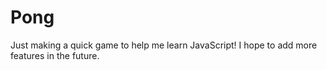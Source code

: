 # Pong
Just making a quick game to help me learn JavaScript! I hope to add more features in the future.

